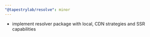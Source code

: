 ```yaml
---
"@tapestrylab/resolve": minor
---
```


- implement resolver package with local, CDN strategies and SSR capabilities
